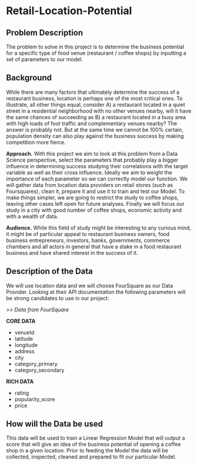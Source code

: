 # Retail-Location-Potential

## Problem Description

The problem to solve in this project is to determine the business potential for a specific type of food venue (restaurant / coffee shops) by inputting a set of parameters to our model.


## Background

While there are many factors that ultimately determine the success of a restaurant business, location is perhaps one of the most critical ones. To illustrate, all other things equal, consider A) a restaurant located in a quiet street in a residential neighborhood with no other venues nearby, will it have the same chances of succeeding as B) a restaurant located in a busy area with high loads of foot traffic and complementary venues nearby? The answer is probably not. But at the same time we cannot be 100% certain, population density can also play against the business success by making competition more fierce.

**Approach.** With this project we aim to look at this problem from a Data Science perspective, select the parameters that probably play a bigger influence in determining success studying their correlations with the target variable as well as their cross influence. Ideally we aim to weight the importance of each parameter so we can correctly model our function. We will gather data from location data providers on retail stores (such as Foursquares), clean it, prepare it and use it to train and test our Model. To make things simpler, we are going to restrict the study to coffee shops, leaving other cases left open for future analyses. Finally we will focus our study in a city with good number of coffee shops, economic activity and with a wealth of data. 

**Audience.** While this field of study might be interesting to any curious mind, it might be of particular appeal to restaurant business owners, food business entrepreneurs, investors, banks, governments, commerce chambers and all actors in general that have a stake in a food restaurant business and have shared interest in the success of it.

## Description of the Data

We will use location data and we will choose FourSquare as our Data Provider. Looking at their API documentation the following parameters will be strong candidates to use in our project: 

*>> Data from FourSquare*

**CORE DATA**
- venueId
- latitude
- longitude
- address
- city
- category_primary
- category_secondary

**RICH DATA**
- rating
- popularity_score
- price
 

## How will the Data be used

This data will be used to train a Linear Regression Model that will output a score that will give an idea of the business potential of opening a coffee shop in a given location. 
Prior to feeding the Model the data will be collected, inspected, cleaned and prepared to fit our particular Model. 

